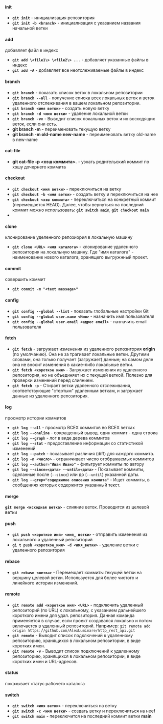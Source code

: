 

#### init
- **`git init`** - инициализация репозитория
- **`git init -b <branch>`** - инициализация с указанием названия начальной ветки



#### add
добавляет файл в индекс
- **`git add \<file1\> \<file2\> ...`** - добавляет указанные файлы в индекс
- **`git add -A`** - добавляет все неотслеживаемые файлы в индекс

#### branch
- **`git branch`** - показать список веток в локальном репозитории
- **`git branch --all`** - получение списка всех локальных веток и веток удаленного отслеживания в вашем ло­кальном репозитории. 
- **`git branch <имя ветки>`** - создать новую ветку 
- **`git branch -d <имя ветки>`** - удаление локальной ветки
- **`git branch -vv`** - Выводит список локальных веток и их восходящих веток, если они есть. 
- **git branch -m** - переименовать текущую ветку
- **git branch -m old-name new-name** - переименовать ветку old-name в new-name
#### cat-file
- **git cat-file -р <хэш коммита>.**  - узнать родительский коммит по хэшу дочернего коммита
#### checkout
- **`git checkout <имя ветки>`** - переключиться на ветку
- **`git checkout -b <имя ветки>`** - создать ветку и переключиться на нее
- **`git checkout <хэш коммита>`** - переключиться на конкретный коммит (перемещается HEAD). Далее, чтобы вернуться на последний коммит можно использовать: **`git switch main`**, **`git checkout main`**
- 
#### clone
клонирование уделенного репозиория в локальную машину
- **`git clone <URL> <имя каталога>`** -  клонирование удаленного репозитория на локальную машину. Где "имя каталога" - наименование нового каталога, хранящего выгружнный проект.

#### commit
совершить коммит
- **`git commit -m "<text message>"`**

#### config
- **`git config --global --list`** - показать глобальные настройки Git
- **`git config --global user.name <Имя>`** - назначить имя пользователя 
- **`git config --global user.email <адрес email>`** - назначить email пользователя
	
#### fetch

- **`git fetch`** - загружает изменения из удаленного репозитория **origin** (по умолчанию). Она не за­ трагивает локальные ветки. Другими словами, она только получает (загружает)  данные; на самом деле она не вносит изменения в какие-либо локальные ветки. 
- **`git fetch <короткое имя>`** - Загружает изменения из удаленного репозитория, но не объединяет их с текущей веткой. Полезно для проверки изменений перед слиянием.
- **`git fetch -р`** - Стирает ветки удаленного отслеживания, соответствующие "стертым" удаленным веткам, и загружает данные из удаленного репозитория. 

#### log
просмотр истории коммитов
- **`git log --all`** - просмотр ВСЕХ коммитов во ВСЕХ ветках
- **`git log --oneline`** - сокращенный вывод. один коммит - одна строка
- **`git log --graph`** - лог в виде дерева коммитов
- **`git log --stat`** - предоставление информации со статистикой изменений
- **`git log --patch`** - показывает различия (diff) для каждого коммита. 
- **`git log -n <число>`** - ограничивает число отображаемых коммитов
- **`git log --author="Иван Ивано"`** - фильтрует коммиты по автору
- **`git log --since=<дата> --until=<дата>`** - Показывает коммиты, сделанные после (`--since`) или до (`--until`) указанной даты. 
- **`git log --grep="содержимое описения коммита"`** - Ищет коммиты, в сообщениях которых содержится указанный текст.
#### merge
**`git merge <исходная ветка>`** - слияние веток. Проводится из целевой ветки 

#### push
- **`git push <короткое имя> <имя_ ветки>`** - отправить изменения из локального а удаленный репозиторий 
- **`gi t push <короткое_имя> -d <имя_ветки>`** - удаление ветки с удаленного репозитория 
#### rebace
- **`git rebase <ветка>`** - Перемещает коммиты текущей ветки на вершину целевой ветки. Используется для более чистого и линейного истории изменений.
#### remote
- **`git remote add <короткое имя> <URL>`** - подключить удаленный репозиторий (по URL) к локальному, с указанием дальнейшего короткого имени для удал. репозитория. Данная команда применяется в случае, если проект создавался локально и потом включается в удаленный репозиторий. Например:
  `git remote add origin https://github.com/AlexLuminare/http_rest_api.git`
- **`git remote`** - Выводит список подключений к удаленному репозиторию, хранящихся в локальном репозитории, в виде коротких имен.
- **`git remote -v`** - Выводит список подключений к удаленному репозиторию, хранящихся в локальном репозитории, в виде коротких имен и URL-aдpecoв.

#### status
показывает статус рабочего каталога
#### switch
- **`git switch <имя ветки>`** - переключиться на ветку
- **`git switch -c <имя ветки>`** - создать ветку и переключиться на нееf
- **`git switch main`**  - переключится на последний коммит ветки **main**

